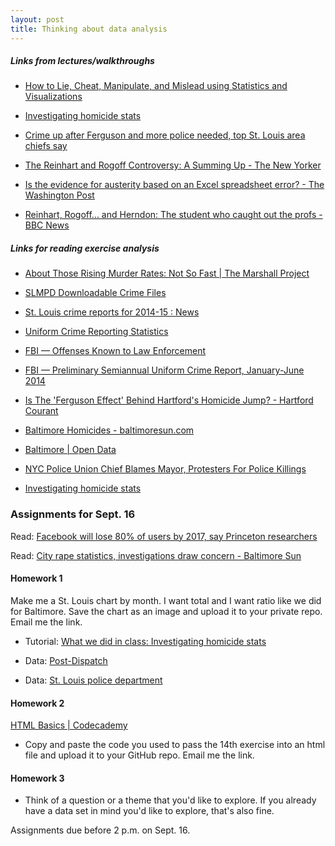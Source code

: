```yaml
---
layout: post
title: Thinking about data analysis
---
```


##### Links from lectures/walkthroughs

* [How to Lie, Cheat, Manipulate, and Mislead using Statistics and Visualizations](http://andrewbtran.github.io/JRN-418/lie-manipulate-cheat)

* [Investigating homicide stats](http://andrewbtran.github.io/JRN-418/homicide_stats/)

* [Crime up after Ferguson and more police needed, top St. Louis area chiefs say](http://www.stltoday.com/news/local/crime-and-courts/crime-up-after-ferguson-and-more-police-needed-top-st/article_04d9f99f-9a9a-51be-a231-1707a57b50d6.html)

* [The Reinhart and Rogoff Controversy: A Summing Up - The New Yorker](http://www.newyorker.com/news/john-cassidy/the-reinhart-and-rogoff-controversy-a-summing-up)

* [Is the evidence for austerity based on an Excel spreadsheet error? - The Washington Post](http://www.washingtonpost.com/news/wonkblog/wp/2013/04/16/is-the-best-evidence-for-austerity-based-on-an-excel-spreadsheet-error/)

* [Reinhart, Rogoff... and Herndon: The student who caught out the profs - BBC News](http://www.bbc.com/news/magazine-22223190)

##### Links for reading exercise analysis

* [About Those Rising Murder Rates: Not So Fast | The Marshall Project](https://www.themarshallproject.org/2015/09/04/about-those-rising-murder-rates-not-so-fast)

* [SLMPD Downloadable Crime Files](http://www.slmpd.org/Crimereports.shtml)

* [St. Louis crime reports for 2014-15 : News](http://www.stltoday.com/news/local/stl-info/st-louis-crime-reports-for/html_9ffe4219-05aa-526d-92a1-3661d6b66842.html?appSession=801765812861063&RecordID=&PageID=2&PrevPageID=1&cpipage=3&CPISortType=&CPIorderBy=)

* [Uniform Crime Reporting Statistics](http://www.ucrdatatool.gov/)

* [FBI — Offenses Known to Law Enforcement](https://www.fbi.gov/about-us/cjis/ucr/crime-in-the-u.s/2013/crime-in-the-u.s.-2013/offenses-known-to-law-enforcement/offenses-known-to-law-enforcement)

* [FBI — Preliminary Semiannual Uniform Crime Report, January-June 2014](https://www.fbi.gov/about-us/cjis/ucr/crime-in-the-u.s/2014/preliminary-semiannual-uniform-crime-report-january-june-2014/preliminary-semiannual-uniform-crime-report-january-june-2014)

* [Is The 'Ferguson Effect' Behind Hartford's Homicide Jump? - Hartford Courant](http://www.courant.com/data-desk/hc-is-the-ferguson-effect-behind-hartfords-homicide-jump-20150717-htmlstory.html)

* [Baltimore Homicides - baltimoresun.com](http://data.baltimoresun.com/bing-maps/homicides/?)

* [Baltimore | Open Data](https://data.baltimorecity.gov/)

* [NYC Police Union Chief Blames Mayor, Protesters For Police Killings](http://www.huffingtonpost.com/2014/12/20/new-york-police-union-mayor_n_6361046.html)

* [Investigating homicide stats](http://andrewbtran.github.io/JRN-418/homicide_stats)


### Assignments for Sept. 16


Read: [Facebook will lose 80% of users by 2017, say Princeton researchers](http://www.theguardian.com/technology/2014/jan/22/facebook-princeton-researchers-infectious-disease)

Read: [City rape statistics, investigations draw concern - Baltimore Sun](http://www.baltimoresun.com/news/bs-md-ci-rapes-20100519-story.html)


#### Homework 1

Make me a St. Louis chart by month. I want total and I want ratio like we did for Baltimore. Save the chart as an image and upload it to your private repo. Email me the link.

* Tutorial: [What we did in class: Investigating homicide stats](http://andrewbtran.github.io/JRN-418/homicide_stats/)

* Data: [Post-Dispatch](http://www.stltoday.com/news/local/stl-info/st-louis-crime-reports-for/html_9ffe4219-05aa-526d-92a1-3661d6b66842.html?appSession=801765812861063&RecordID=&PageID=2&PrevPageID=1&cpipage=3&CPISortType=&CPIorderBy=)

* Data: [St. Louis police department](http://www.slmpd.org/Crimereports.shtml)


#### Homework 2

[HTML Basics | Codecademy](https://www.codecademy.com/courses/web-beginner-en-HZA3b/0/1)

* Copy and paste the code you used to pass the 14th exercise into an html file and upload it to your GitHub repo. Email me the link.

#### Homework 3

* Think of a question or a theme that you'd like to explore. If you already have a data set in mind you'd like to explore, that's also fine. 

Assignments due before 2 p.m. on Sept. 16.
